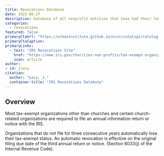 ```yaml
---
title: Revocations Database
date: 2023-05-27
description: Database of all nonprofit entities that have had their tax exempt status revoked
categories:
  - revocations
featured: false
primaryCtaUrl: "https://urbaninstitute.github.io/nccs/catalogs/catalog-core.html"
primaryCtaCaption:
primaryLinks:
  - text: "IRS Revocations Site"
    href: "https://www.irs.gov/charities-non-profits/tax-exempt-organization-search"
    icon: article
author:
- id: jlecy
citation: 
  author: "Lecy, J."
  container-title: "IRS Revocations Database"
---
```



## Overview

Most tax-exempt organizations other than churches and certain church-related organizations are required to file an annual information return or notice with the IRS.

Organizations that do not file for three consecutive years automatically lose their tax-exempt status. An automatic revocation is effective on the original filing due date of the third annual return or notice. (Section 6033(j) of the Internal Revenue Code).

